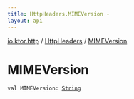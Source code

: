 ```yaml
---
title: HttpHeaders.MIMEVersion - 
layout: api
---
```


<div class='api-docs-breadcrumbs'><a href="../index.html">io.ktor.http</a> / <a href="index.html">HttpHeaders</a> / <a href="./-m-i-m-e-version.html">MIMEVersion</a></div>

# MIMEVersion

<div class="signature"><code><span class="keyword">val </span><span class="identifier">MIMEVersion</span><span class="symbol">: </span><a href="https://kotlinlang.org/api/latest/jvm/stdlib/kotlin/-string/index.html"><span class="identifier">String</span></a></code></div>
